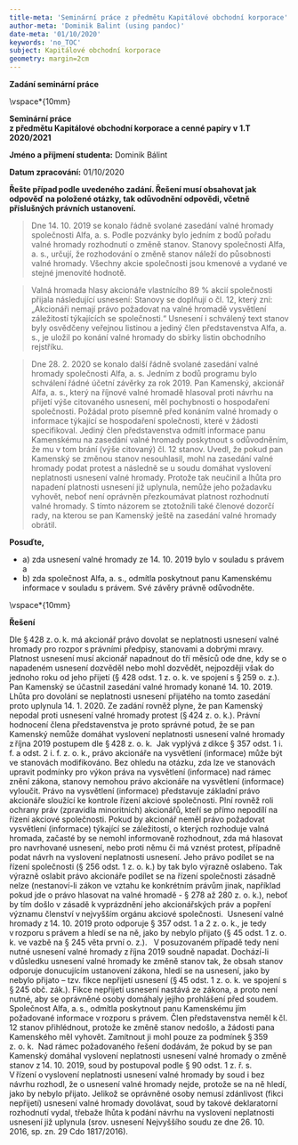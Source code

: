 ```yaml
---
title-meta: 'Seminární práce z předmětu Kapitálové obchodní korporace'
author-meta: 'Dominik Balint (using pandoc)'
date-meta: '01/10/2020'
keywords: 'no_TOC'
subject: Kapitálové obchodní korporace
geometry: margin=2cm
---
```


**Zadání seminární práce**  

\vspace*{10mm}

**Seminární práce**<br>
**z předmětu Kapitálové obchodní korporace a cenné papíry v 1.T 2020/2021**
 
**Jméno a příjmení studenta:** Dominik Bálint 

**Datum zpracování:**  01/10/2020

**Řešte případ podle uvedeného zadání. Řešení musí obsahovat jak odpověď na položené otázky, tak odůvodnění odpovědi, včetně příslušných právních ustanovení.**<br>
>Dne 14. 10. 2019 se konalo řádně svolané zasedání valné hromady společnosti Alfa, a. s. Podle pozvánky bylo jedním z bodů pořadu valné hromady rozhodnutí o změně stanov. Stanovy společnosti Alfa, a. s., určují, že rozhodování o změně stanov náleží do působnosti valné hromady. Všechny akcie společnosti jsou kmenové a vydané ve stejné jmenovité hodnotě. 

>Valná hromada hlasy akcionáře vlastnícího 89 % akcií společnosti přijala následující usnesení: Stanovy se doplňují o čl. 12, který zní: „Akcionáři nemají právo požadovat na valné hromadě vysvětlení záležitostí týkajících se společnosti.“ Usnesení i schválený text stanov byly osvědčeny veřejnou listinou a jediný člen představenstva Alfa, a. s., je uložil po konání valné hromady do sbírky listin obchodního rejstříku.  

>Dne 28. 2. 2020 se konalo další řádně svolané zasedání valné hromady společnosti Alfa, a. s. Jedním z bodů programu bylo schválení řádné účetní závěrky za rok 2019. Pan Kamenský, akcionář Alfa, a. s., který na říjnové valné hromadě hlasoval proti návrhu na přijetí výše citovaného usnesení, měl pochybnosti o hospodaření společnosti. Požádal proto písemně před konáním valné hromady o informace týkající se hospodaření společnosti, které v žádosti specifikoval. Jediný člen představenstva odmítl informace panu Kamenskému na zasedání valné hromady poskytnout s odůvodněním, že mu v tom brání (výše citovaný) čl. 12 stanov. Uvedl, že pokud pan Kamenský se změnou stanov nesouhlasil, mohl na zasedání valné hromady podat protest a následně se u soudu domáhat vyslovení neplatnosti usnesení valné hromady. Protože tak neučinil a lhůta pro napadení platnosti usnesení již uplynula, nemůže jeho požadavku vyhovět, neboť není oprávněn přezkoumávat platnost rozhodnutí valné hromady. S tímto názorem se ztotožnili také členové dozorčí rady, na kterou se pan Kamenský ještě na zasedání valné hromady obrátil. 

**Posuďte,**  
  - a) zda usnesení valné hromady ze 14. 10. 2019 bylo v souladu s právem a  
  - b) zda společnost Alfa, a. s., odmítla poskytnout panu Kamenskému informace v souladu s právem. Své závěry právně odůvodněte.  

\vspace*{10mm}

**Řešení**

Dle § 428 z. o. k. má akcionář právo dovolat se neplatnosti usnesení valné hromady pro rozpor s právními předpisy, stanovami a dobrými mravy. Platnost usnesení musí akcionář napadnout do tří měsíců ode dne, kdy se o napadeném usnesení dozvěděl nebo mohl dozvědět, nejpozději však do jednoho roku od jeho přijetí (§ 428 odst. 1 z. o. k. ve spojení s § 259 o. z.). Pan Kamenský se účastnil zasedání valné hromady konané 14. 10. 2019. Lhůta pro dovolání se neplatnosti usnesení přijatého na tomto zasedání proto uplynula 14. 1. 2020. Ze zadání rovněž plyne, že pan Kamenský nepodal proti usnesení valné hromady protest (§ 424 z. o. k.). Právní hodnocení člena představenstva je proto správné potud, že se pan Kamenský nemůže domáhat vyslovení neplatnosti usnesení valné hromady z října 2019 postupem dle § 428 z. o. k. 
Jak vyplývá z dikce § 357 odst. 1 i. f. a odst. 2 i. f. z. o. k., právo akcionáře na vysvětlení (informace) může být ve stanovách modifikováno. Bez ohledu na otázku, zda lze ve stanovách upravit podmínky pro výkon práva na vysvětlení (informace) nad rámec znění zákona, stanovy nemohou právo akcionáře na vysvětlení (informace) vyloučit. Právo na vysvětlení (informace) představuje základní právo akcionáře sloužící ke kontrole řízení akciové společnosti. Plní rovněž roli ochrany práv (zpravidla minoritních) akcionářů, kteří se přímo nepodílí na řízení akciové společnosti. Pokud by akcionář neměl právo požadovat vysvětlení (informace) týkající se záležitostí, o kterých rozhoduje valná hromada, začasté by se nemohl informovaně rozhodnout, zda má hlasovat pro navrhované usnesení, nebo proti němu či má vznést protest, případně podat návrh na vyslovení neplatnosti usnesení. Jeho právo podílet se na řízení společnosti (§ 256 odst. 1 z. o. k.) by tak bylo výrazně oslabeno. Tak výrazně oslabit právo akcionáře podílet se na řízení společnosti zásadně nelze (nestanoví-li zákon ve vztahu ke konkrétním právům jinak, například pokud jde o právo hlasovat na valné hromadě - § 278 až 280 z. o. k.), neboť by tím došlo v zásadě k vyprázdnění jeho akcionářských práv a popření významu členství v nejvyšším orgánu akciové společnosti. 
Usnesení valné hromady z 14. 10. 2019 proto odporuje § 357 odst. 1 a 2 z. o. k., je tedy v rozporu s právem a hledí se na ně, jako by nebylo přijato (§ 45 odst. 1 z. o. k. ve vazbě na § 245 věta první o. z.).  
V posuzovaném případě tedy není nutné usnesení valné hromady z října 2019 soudně napadat. Dochází-li v důsledku usnesení valné hromady ke změně stanov tak, že obsah stanov odporuje donucujícím ustanovení zákona, hledí se na usnesení, jako by nebylo přijato – tzv. fikce nepřijetí usnesení (§ 45 odst. 1 z. o. k. ve spojení s § 245 obč. zák.). Fikce nepřijetí usnesení nastává ze zákona, a proto není nutné, aby se oprávněné osoby domáhaly jejího prohlášení před soudem. 
Společnost Alfa, a. s., odmítla poskytnout panu Kamenskému jím požadované informace v rozporu s právem. Člen představenstva neměl k čl. 12 stanov přihlédnout, protože ke změně stanov nedošlo, a žádosti pana Kamenského měl vyhovět. Zamítnout ji mohl pouze za podmínek § 359 z. o. k. 
Nad rámec požadovaného řešení dodávám, že pokud by se pan Kamenský domáhal vyslovení neplatnosti usnesení valné hromady o změně stanov z 14. 10. 2019, soud by postupoval podle § 90 odst. 1 z. ř. s. V řízení o vyslovení neplatnosti usnesení valné hromady by soud i bez návrhu rozhodl, že o usnesení valné hromady nejde, protože se na ně hledí, jako by nebylo přijato. Jelikož se oprávněné osoby nemusí zdánlivost (fikci nepřijetí) usnesení valné hromady dovolávat, soud by takové deklaratorní rozhodnutí vydal, třebaže lhůta k podání návrhu na vyslovení neplatnosti usnesení již uplynula (srov. usnesení Nejvyššího soudu ze dne 26. 10. 2016, sp. zn. 29 Cdo 1817/2016). 
